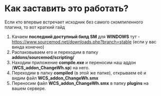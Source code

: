 # Как заставить это работать?

Если кто впервые встречает исходник без самого скомпиленного плагина, то вот краткий гайд

1. Качаем **последний доступный билд SM** для **WINDOWS** тут - https://www.sourcemod.net/downloads.php?branch=stable (если у вас винда конечно)
2. Распаковываем его и переходим в папку **addons/sourcemod/scripting/**
3. Находим приложение **compile.exe** и переносим наш аддон (**WCS_addon_ChangeWh.sp**) на него. 
4. Переходим в папку **compiled** (в этой же папке), открываем её и видим файл **WCS_addon_ChangeWh.smx**
5. Переносим файл **WCS_addon_ChangeWh.smx** в папку **plugins** на вашем сервере. 
